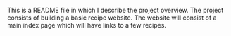 This is a README file in which I describe the project overview.
The project consists of building a basic recipe website.
The website will consist of a main index page which
will have links to a few recipes.
